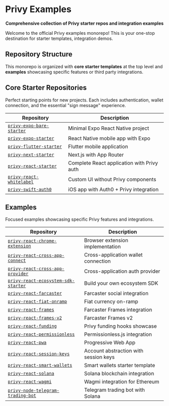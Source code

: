# Privy Examples

<div align="center">

**Comprehensive collection of Privy starter repos and integration examples**

</div>

Welcome to the official Privy examples monorepo! This is your one-stop destination for starter templates, integration demos.

## Repository Structure

This monorepo is organized with **core starter templates** at the top level and **examples** showcasing specific features or third party integrations.

## Core Starter Repositories

Perfect starting points for new projects. Each includes authentication, wallet connection, and the essential "sign message" experience.

| Repository | Description |
|------------|-------------|
| [`privy-expo-bare-starter`](./privy-expo-bare-starter) | Minimal Expo React Native project |
| [`privy-expo-starter`](./privy-expo-starter) | React Native mobile app with Expo |
| [`privy-flutter-starter`](./privy-flutter-starter) | Flutter mobile application |
| [`privy-next-starter`](./privy-next-starter) | Next.js with App Router |
| [`privy-react-starter`](./privy-react-starter) | Complete React application with Privy auth |
| [`privy-react-whitelabel`](./privy-react-whitelabel) | Custom UI without Privy components |
| [`privy-swift-auth0`](./privy-swift-auth0) | iOS app with Auth0 + Privy integration |

## Examples

Focused examples showcasing specific Privy features and integrations.

| Repository | Description |
|------------|-------------|
| [`privy-react-chrome-extension`](./use-case-examples/privy-react-chrome-extension) | Browser extension implementation |
| [`privy-react-cross-app-connect`](./use-case-examples/privy-react-cross-app-connect) | Cross-application wallet connection |
| [`privy-react-cross-app-provider`](./use-case-examples/privy-react-cross-app-provider) | Cross-application auth provider |
| [`privy-react-ecosystem-sdk-starter`](./use-case-examples/privy-react-ecosystem-sdk-starter) | Build your own ecosystem SDK |
| [`privy-react-farcaster`](./use-case-examples/privy-react-farcaster) | Farcaster social integration |
| [`privy-react-fiat-onramp`](./use-case-examples/privy-react-fiat-onramp) | Fiat currency on-ramp |
| [`privy-react-frames`](./use-case-examples/privy-react-frames) | Farcaster Frames integration |
| [`privy-react-frames-v2`](./use-case-examples/privy-react-frames-v2) | Farcaster Frames v2 |
| [`privy-react-funding`](./use-case-examples/privy-react-funding) | Privy funding hooks showcase |
| [`privy-react-permissionless`](./use-case-examples/privy-react-permissionless) | Permissionless.js integration |
| [`privy-react-pwa`](./use-case-examples/privy-react-pwa) | Progressive Web App |
| [`privy-react-session-keys`](./use-case-examples/privy-react-session-keys) | Account abstraction with session keys |
| [`privy-react-smart-wallets`](./use-case-examples/privy-react-smart-wallets) | Smart wallets starter template |
| [`privy-react-solana`](./use-case-examples/privy-react-solana) | Solana blockchain integration |
| [`privy-react-wagmi`](./use-case-examples/privy-react-wagmi) | Wagmi integration for Ethereum |
| [`privy-node-telegram-trading-bot`](./use-case-examples/privy-node-telegram-trading-bot) | Telegram trading bot with Solana |
